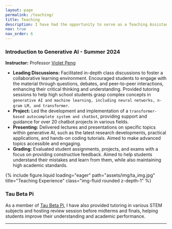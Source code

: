 ```yaml
---
layout: page
permalink: /teaching/
title: Teaching
description: I have had the opportunity to serve as a Teaching Assistant (TA) at UCLA contributing to the academic development of students and supporting various courses. Below is a summary of my teaching experience
nav: true
nav_order: 6
---
```


### Introduction to Generative AI - Summer 2024
**Instructor:** Professor [Violet Peng](https://vnpeng.net/)

- **Leading Discussions:** Facilitated in-depth class discussions to foster a collaborative learning environment. Encouraged students to engage with the material through questions, debates, and peer-to-peer interactions, enhancing their critical thinking and understanding. Provided tutoring sessions to help high school students grasp complex concepts in `generative AI and machine learning, including neural networks, n-gram LM, and transformer`.
- **Project:** Led the development and implementation of a `transformer-based autocomplete system and chatbot`, providing support and guidance for over 20 chatbot projects in various fields.
- **Presenting:** Delivered lectures and presentations on specific topics within generative AI, such as the latest research developments, practical applications, and hands-on coding tutorials. Aimed to make advanced topics accessible and engaging.
- **Grading:** Evaluated student assignments, projects, and exams with a focus on providing constructive feedback. Aimed to help students understand their mistakes and learn from them, while also maintaining high academic standards.

<div class="row">
    <div class="col-sm mt-3 mt-md-0">
        {% include figure.liquid loading="eager" path="assets/img/ta_img.jpg" title="Teaching Experience" class="img-fluid rounded z-depth-1" %}
    </div>
</div>

### Tau Beta Pi
As a member of [Tau Beta Pi](https://tbp.seas.ucla.edu/), I have also provided tutoring in various STEM subjects and hosting review session before midterms and finals, helping students improve their understanding and academic performance.

---